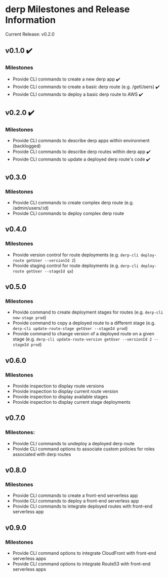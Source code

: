 # derp Milestones and Release Information

Current Release: v0.2.0

## v0.1.0 :heavy_check_mark:
### Milestones
- Provide CLI commands to create a new derp app :heavy_check_mark:
- Provide CLI commands to create a basic derp route (e.g. /getUsers) :heavy_check_mark:
- Provide CLI commands to deploy a basic derp route to AWS :heavy_check_mark:

## v0.2.0 :heavy_check_mark:
### Milestones
- Provide CLI commands to describe derp apps within environment (backlogged)
- Provide CLI commands to describe derp routes within derp app :heavy_check_mark:
- Provide CLI commands to update a deployed derp route's code :heavy_check_mark:

## v0.3.0
### Milestones
- Provide CLI commands to create complex derp route (e.g. /admin/users/:id)
- Provide CLI commands to deploy complex derp route

## v0.4.0
### Milestones
- Provide version control for route deployments (e.g. `derp-cli deploy-route getUser --versionId 2`)
- Provide staging control for route deployments (e.g. `derp-cli deploy-route getUser --stageId qa`)

## v0.5.0
### Milestones
- Provide command to create deployment stages for routes (e.g. `derp-cli new-stage prod`)
- Provide command to copy a deployed route to a different stage (e.g. `derp-cli update-route-stage getUser --stageId prod`)
- Provide command to change version of a deployed route on a given stage (e.g. `derp-cli update-route-version getUser --versionId 2 --stageId prod`)

## v0.6.0
### Milestones
- Provide inspection to display route versions
- Provide inspection to display current route version
- Provide inspection to display available stages
- Provide inspection to display current stage deployments


## v0.7.0
### Milestones:
- Provide CLI commands to undeploy a deployed derp route
- Provide CLI command options to associate custom policies for roles associated with derp routes

## v0.8.0
### Milestones
- Provide CLI commands to create a front-end serverless app
- Provide CLI commands to deploy a front-end serverless app
- Provide CLI commands to integrate deployed routes with front-end serverless app

## v0.9.0
### Milestones
- Provide CLI command options to integrate CloudFront with front-end serverless apps
- Provide CLI command options to integrate Route53 with front-end serverless apps
